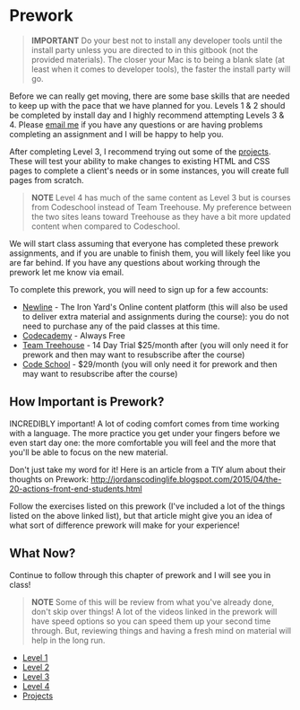 # Prework

> **IMPORTANT** Do your best not to install any developer tools until the install party unless you are directed to in this gitbook (not the provided materials).
> The closer your Mac is to being a blank slate (at least when it comes to developer tools), the faster the install party will go.

Before we can really get moving, there are some base skills that are needed to keep up with the pace that we have planned for you.
Levels 1 & 2 should be completed by install day and I highly recommend attempting Levels 3 & 4.
Please [email me](mailto:ryan@theironyard.com) if you have any questions or are having problems completing an assignment and I will be happy to help you.

After completing Level 3, I recommend trying out some of the [projects](projects.html).
These will test your ability to make changes to existing HTML and CSS pages to complete a client's needs or in some instances, you will create full pages from scratch.

> **NOTE** Level 4 has much of the same content as Level 3 but is courses from Codeschool instead of Team Treehouse.
> My preference between the two sites leans toward Treehouse as they have a bit more updated content when compared to Codeschool.

We will start class assuming that everyone has completed these prework assignments, and if you are unable to finish them, you will likely feel like you are far behind.
If you have any questions about working through the prework let me know via email.

To complete this prework, you will need to sign up for a few accounts:

* [Newline](https://online.theironyard.com/) - The Iron Yard's Online content platform (this will also be used to deliver extra material and assignments during the course): you do not need to purchase any of the paid classes at this time.
* [Codecademy](https://www.codecademy.com/) - Always Free
* [Team Treehouse](https://teamtreehouse.com) - 14 Day Trial $25/month after (you will only need it for prework and then may want to resubscribe after the course)
* [Code School](http://codeschool.com/) - $29/month (you will only need it for prework and then may want to resubscribe after the course)

## How Important is Prework?

INCREDIBLY important!
A lot of coding comfort comes from time working with a language.
The more practice you get under your fingers before we even start day one: the more comfortable you will feel and the more that you'll be able to focus on the new material.

Don't just take my word for it!
Here is an article from a TIY alum about their thoughts on Prework: http://jordanscodinglife.blogspot.com/2015/04/the-20-actions-front-end-students.html

Follow the exercises listed on this prework (I've included a lot of the things listed on the above linked list),
but that article might give you an idea of what sort of difference prework will make for your experience!

## What Now?

Continue to follow through this chapter of prework and I will see you in class!

> **NOTE** Some of this will be review from what you've already done, don't skip over things!
> A lot of the videos linked in the prework will have speed options so you can speed them up your second time through.
> But, reviewing things and having a fresh mind on material will help in the long run.

- [Level 1](level1.html)
- [Level 2](level2.html)
- [Level 3](level3.html)
- [Level 4](level4.html)
- [Projects](projects.html)
